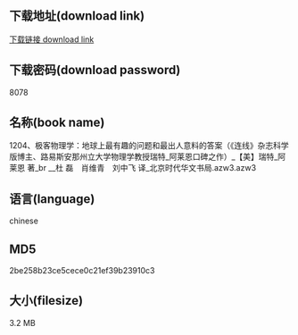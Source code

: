 ## 下载地址(download link)
[下载链接 download link](https://voluble-croquembouche-d321dc.netlify.app/?s=1204%E3%80%81%E6%9E%81%E5%AE%A2%E7%89%A9%E7%90%86%E5%AD%A6%EF%BC%9A%E5%9C%B0%E7%90%83%E4%B8%8A%E6%9C%80%E6%9C%89%E8%B6%A3%E7%9A%84%E9%97%AE%E9%A2%98%E5%92%8C%E6%9C%80%E5%87%BA%E4%BA%BA%E6%84%8F%E6%96%99%E7%9A%84%E7%AD%94%E6%A1%88%EF%BC%88%E3%80%8A%E8%BF%9E%E7%BA%BF%E3%80%8B%E6%9D%82%E5%BF%97%E7%A7%91%E5%AD%A6%E7%89%88%E5%8D%9A%E4%B8%BB%E3%80%81%E8%B7%AF%E6%98%93%E6%96%AF%E5%AE%89%E9%82%A3%E5%B7%9E%E7%AB%8B%E5%A4%A7%E5%AD%A6%E7%89%A9%E7%90%86%E5%AD%A6%E6%95%99%E6%8E%88%E7%91%9E%E7%89%B9_%E9%98%BF%E8%8E%B1%E6%81%A9%E5%8F%A3%E7%A2%91%E4%B9%8B%E4%BD%9C%EF%BC%89_%E3%80%90%E7%BE%8E%E3%80%91%E7%91%9E%E7%89%B9_%E9%98%BF%E8%8E%B1%E6%81%A9+%E8%91%97_br+__%E6%9D%9C+%E7%A3%8A%E3%80%80%E8%82%96%E7%BB%B4%E9%9D%92%E3%80%80%E5%88%98%E4%B8%AD%E9%A3%9E+%E8%AF%91_%E5%8C%97%E4%BA%AC%E6%97%B6%E4%BB%A3%E5%8D%8E%E6%96%87%E4%B9%A6%E5%B1%80.azw3)

## 下载密码(download password)
8078

## 名称(book name)
1204、极客物理学：地球上最有趣的问题和最出人意料的答案（《连线》杂志科学版博主、路易斯安那州立大学物理学教授瑞特_阿莱恩口碑之作）_【美】瑞特_阿莱恩 著_br __杜 磊　肖维青　刘中飞 译_北京时代华文书局.azw3.azw3

## 语言(language)
chinese

## MD5
2be258b23ce5cece0c21ef39b23910c3

## 大小(filesize)
3.2 MB

